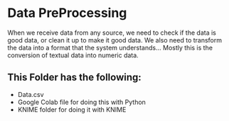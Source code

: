 # Data PreProcessing

When we receive data from any source, we need to check if the data is good data, or clean it up to make it good data. We also need to transform the data into a format that the system understands… Mostly this is the conversion of textual data into numeric data.

## This Folder has the following:

* Data.csv
* Google Colab file for doing this with Python
* KNIME folder for doing it with KNIME
